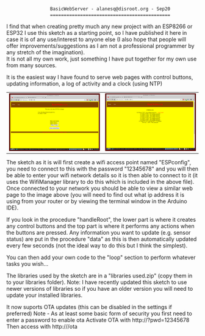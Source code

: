                     BasicWebServer - alanesq@disroot.org - Sep20
                    ============================================
                    
I find that when creating pretty much any new project with an ESP8266 or ESP32 I use this sketch as a starting point, 
so I have published it here in case it is of any use/interest to anyone else (I also hope that people will offer 
improvements/suggestions as I am not a professional programmer by any stretch of the imagination).  
It is not all my own work, just something I have put together for my own use from many sources.

It is the easiest way I have found to serve web pages with control buttons, updating information, a log of activity and 
a clock (using NTP)

<table><tr>
  <td><img src="/Screenshot1.png" /></td>
  <td><img src="/Screenshot2.png" /></td>
</tr></table>   

The sketch as it is will first create a wifi access point named "ESPconfig", you need to connect to this with the 
password "12345678" and you will then be able to enter your wifi network details so it is then able to connect to it 
(it uses the WifiManager library to do this which is included in the above file).  Once connected to your network you 
should be able to view a similar web page to the image above (you will need to find out what ip address it is using from 
your router or by viewing the terminal window in the Arduino IDE).

If you look in the procedure "handleRoot", the lower part is where it creates any control buttons and the top part is 
where it performs any actions when the buttons are pressed.  Any information you want to update (e.g. sensor status) 
are put in the procedure "data" as this is then automatically updated every few seconds (not the ideal way to do this 
but I think the simplest).

You can then add your own code to the "loop" section to perform whatever tasks you wish...

The libraries used by the sketch are in a "libraries used.zip" (copy them in to your libraries folder).
Note: I have recently updated this sketch to use newer versions of libraries so if you have an older version you will
      need to update your installed libraries.

It now suports OTA updates (this can be disabled in the settings if preferred)
      Note - As at least some basic form of security you first need to enter a password to enable ota
             Activate OTA with   http://<esp ip address>?pwd=12345678
             Then access with    http://<esp ip address>/ota
